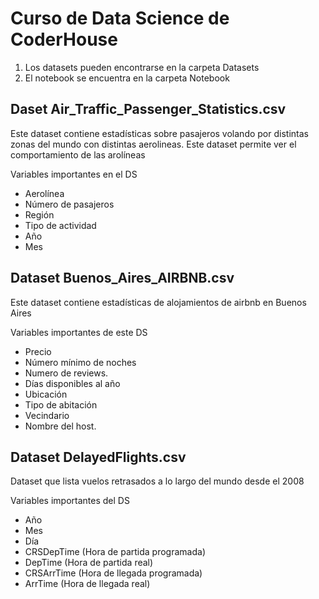 # Curso de Data Science de CoderHouse

1) Los datasets pueden encontrarse en la carpeta Datasets
2) El notebook se encuentra en la carpeta Notebook

## Daset Air_Traffic_Passenger_Statistics.csv
Este dataset contiene estadísticas sobre pasajeros volando por distintas zonas del mundo con distintas aerolineas. Este dataset permite ver el comportamiento de las arolíneas

Variables importantes en el DS

- Aerolínea
- Número de pasajeros
- Región
- Tipo de actividad
- Año
- Mes

## Dataset Buenos_Aires_AIRBNB.csv
Este dataset contiene estadísticas de alojamientos de airbnb en Buenos Aires

Variables importantes de este DS

- Precio
- Número mínimo de noches
- Numero de reviews.
- Días disponibles al año
- Ubicación
- Tipo de abitación
- Vecindario
- Nombre del host.

## Dataset DelayedFlights.csv
Dataset que lista vuelos retrasados a lo largo del mundo desde el 2008

Variables importantes del DS

- Año
- Mes
- Día
- CRSDepTime (Hora de partida programada)
- DepTime (Hora de partida real)
- CRSArrTime (Hora de llegada programada)
- ArrTime (Hora de llegada real)
